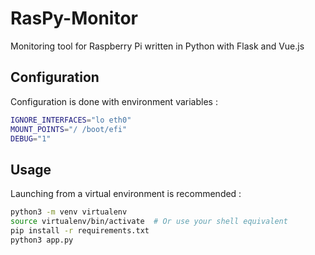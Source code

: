 # RasPy-Monitor
Monitoring tool for Raspberry Pi written in Python with Flask and Vue.js

## Configuration
Configuration is done with environment variables :
```sh
IGNORE_INTERFACES="lo eth0"
MOUNT_POINTS="/ /boot/efi"
DEBUG="1" 
```

## Usage
Launching from a virtual environment is recommended :
```sh
python3 -m venv virtualenv
source virtualenv/bin/activate  # Or use your shell equivalent
pip install -r requirements.txt
python3 app.py
```
